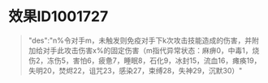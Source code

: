 # 效果ID1001727
> "des":"n%令对手m，未触发则免疫对手下k次攻击技能造成的伤害，并附加给对手此攻击伤害x%的固定伤害（m指代异常状态：麻痹0，中毒1，烧伤2，冻伤5，害怕6，疲惫7，睡眠8，石化9，冰封15，流血16，瘫痪19，失明20，焚烬22，诅咒23，感染27，束缚28，失神29，沉默30）"
